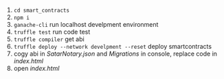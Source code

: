 1. `cd smart_contracts`
2. `npm i`
3. `ganache-cli` run localhost develpment environment
4. `truffle test` run code test
5. `truffle compiler` get abi 
6. `truffle deploy --network develpment --reset` deploy smartcontracts
7. cogy abi in *SatarNotary.json* and *Migrations* in console, replace code in *index.html*
8. open  *index.html*